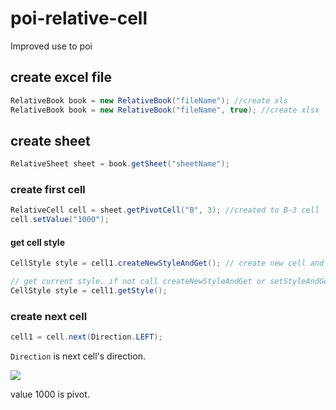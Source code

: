 # poi-relative-cell
Improved use to poi

## create excel file
```java
RelativeBook book = new RelativeBook("fileName"); //create xls
RelativeBook book = new RelativeBook("fileName", true); //create xlsx
```

## create sheet
```java
RelativeSheet sheet = book.getSheet("sheetName");
```

### create first cell
```java
RelativeCell cell = sheet.getPivotCell("B", 3); //created to B-3 cell
cell.setValue("1000");
```

#### get cell style
```java
CellStyle style = cell1.createNewStyleAndGet(); // create new cell and set style

// get current style. if not call createNewStyleAndGet or setStyleAndGet return null.
CellStyle style = cell1.getStyle(); 
```

### create next cell
```java
cell1 = cell.next(Direction.LEFT);
```
```Direction``` is next cell's direction. 

![](https://github.com/KNero/poi-relative-cell/blob/master/guide.png)

value 1000 is pivot.
